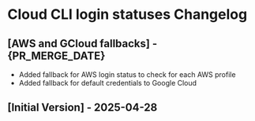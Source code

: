 # Cloud CLI login statuses Changelog

## [AWS and GCloud fallbacks] - {PR_MERGE_DATE}
- Added fallback for AWS login status to check for each AWS profile
- Added fallback for default credentials to Google Cloud

## [Initial Version] - 2025-04-28